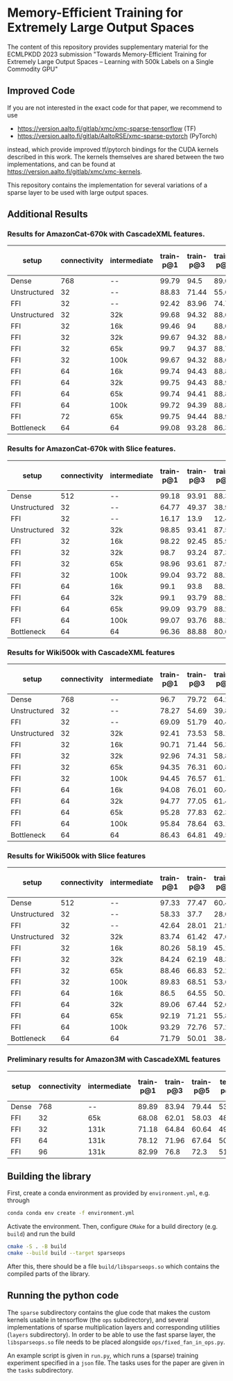 # Memory-Efficient Training for Extremely Large Output Spaces

The content of this repository provides supplementary material for the ECMLPKDD 2023
submission "Towards Memory-Efficient Training for Extremely Large Output Spaces – Learning with 500k Labels on a Single Commodity GPU"

## Improved Code
If you are not interested in the exact code for that paper, we recommend to use
* https://version.aalto.fi/gitlab/xmc/xmc-sparse-tensorflow (TF)
* https://version.aalto.fi/gitlab/AaltoRSE/xmc-sparse-pytorch (PyTorch)

instead, which provide improved tf/pytorch bindings for the CUDA kernels described in this work.
The kernels themselves are shared between the two implementations, and can be found at
  https://version.aalto.fi/gitlab/xmc/xmc-kernels.


This repository contains the implementation for several variations of a sparse
layer to be used with large output spaces.

## Additional Results

### Results for AmazonCat-670k with CascadeXML features.
| setup        |   connectivity | intermediate   |   train-p@1 |   train-p@3 |   train-p@5 |   test-p@1 |   test-p@3 |   test-p@5 |   memory |   epochs |   time-per-epoch |
|--------------|----------------|----------------|-------------|-------------|-------------|------------|------------|------------|----------|----------|------------------|
| Dense        |            768 | --             |       99.79 |       94.5  |       89.01 |      47.52 |      42.26 |      38.28 |    13.43 |     28.4 |              624 |
| Unstructured |             32 | --             |       88.83 |       71.44 |       55.62 |      30.42 |      23.75 |      18.96 |     6.27 |     95   |             1369 |
| FFI          |             32 | --             |       92.42 |       83.96 |       74.75 |      37.09 |      31.62 |      27.56 |     0.97 |     76.2 |              234 |
| Unstructured |             32 | 32k            |       99.68 |       94.32 |       88.66 |      42.5  |      37.06 |      33.05 |     6.5  |     36   |             1512 |
| FFI          |             32 | 16k            |       99.46 |       94    |       88.02 |      41.32 |      35.91 |      31.91 |     1.25 |     34   |              270 |
| FFI          |             32 | 32k            |       99.67 |       94.32 |       88.66 |      42.59 |      37.12 |      33.13 |     1.45 |     36.4 |              271 |
| FFI          |             32 | 65k            |       99.7  |       94.37 |       88.77 |      43.7  |      38.43 |      34.42 |     1.74 |     39   |              305 |
| FFI          |             32 | 100k           |       99.67 |       94.32 |       88.67 |      44.71 |      39.3  |      35.29 |     2.38 |     34   |              334 |
| FFI          |             64 | 16k            |       99.74 |       94.43 |       88.89 |      43.36 |      38.05 |      34.18 |     2.14 |     27   |              290 |
| FFI          |             64 | 32k            |       99.75 |       94.43 |       88.9  |      44.26 |      38.93 |      35.04 |     2.41 |     31   |              306 |
| FFI          |             64 | 65k            |       99.74 |       94.41 |       88.86 |      45.26 |      39.81 |      35.88 |     2.55 |     33   |              391 |
| FFI          |             64 | 100k           |       99.72 |       94.39 |       88.81 |      45.65 |      40.33 |      36.39 |     2.91 |     31   |              435 |
| FFI          |             72 | 65k            |       99.75 |       94.44 |       88.9  |      45.25 |      39.9  |      35.99 |     2.7  |     31   |              440 |
| Bottleneck   |             64 | 64             |       99.08 |       93.28 |       86.39 |      38    |      33.74 |      30.39 |     1.13 |     31.6 |              232 |

### Results for AmazonCat-670k with Slice features.
| setup        |   connectivity | intermediate   |   train-p@1 |   train-p@3 |   train-p@5 |   test-p@1 |   test-p@3 |   test-p@5 |   memory |   epochs |   time-per-epoch |
|--------------|----------------|----------------|-------------|-------------|-------------|------------|------------|------------|----------|----------|------------------|
| Dense        |            512 | --             |       99.18 |       93.91 |       88.39 |      33.76 |      29.62 |      26.58 |     8.96 |     27.2 |              472 |
| Unstructured |             32 | --             |       64.77 |       49.37 |       38.98 |      14.45 |      11.54 |       9.51 |     6.36 |     73   |             1357 |
| FFI          |             32 | --             |       16.17 |       13.9  |       12.42 |       7.12 |       6.3  |       5.64 |     0.97 |     24.8 |              223 |
| Unstructured |             32 | 32k            |       98.85 |       93.41 |       87.53 |      32.65 |      28.68 |      25.79 |     6.42 |     45   |             1618 |
| FFI          |             32 | 16k            |       98.22 |       92.45 |       85.96 |      31.73 |      27.86 |      25.02 |     1.11 |     42   |              259 |
| FFI          |             32 | 32k            |       98.7  |       93.24 |       87.35 |      32.8  |      28.75 |      25.91 |     1.23 |     38   |              244 |
| FFI          |             32 | 65k            |       98.96 |       93.61 |       87.98 |      33.7  |      29.69 |      26.84 |     1.35 |     36   |              309 |
| FFI          |             32 | 100k           |       99.04 |       93.72 |       88.15 |      34.25 |      30.2  |      27.34 |     1.77 |     35   |              302 |
| FFI          |             64 | 16k            |       99.1  |       93.8  |       88.19 |      33.16 |      29.17 |      26.41 |     1.95 |     33   |              301 |
| FFI          |             64 | 32k            |       99.1  |       93.79 |       88.25 |      33.93 |      29.87 |      27.07 |     2.22 |     32   |              314 |
| FFI          |             64 | 65k            |       99.09 |       93.79 |       88.26 |      34.56 |      30.5  |      27.69 |     2.54 |     30   |              396 |
| FFI          |             64 | 100k           |       99.07 |       93.76 |       88.22 |      35.02 |      30.98 |      28.09 |     2.58 |     29   |              411 |
| Bottleneck   |             64 | 64             |       96.36 |       88.88 |       80.08 |      30.69 |      27.33 |      24.56 |     1.13 |     33.6 |              219 |

### Results for Wiki500k with CascadeXML features
| setup        |   connectivity | intermediate   |   train-p@1 |   train-p@3 |   train-p@5 |   test-p@1 |   test-p@3 |   test-p@5 |   memory |   epochs |   time-per-epoch |
|--------------|----------------|----------------|-------------|-------------|-------------|------------|------------|------------|----------|----------|------------------|
| Dense        |            768 | --             |       96.7  |       79.72 |       64.24 |      77.17 |      58.55 |      45.11 |    10.04 |     25.6 |             1744 |
| Unstructured |             32 | --             |       78.27 |       54.69 |       39.82 |      65.25 |      43.73 |      31.4  |     4.79 |    100   |             3870 |
| FFI          |             32 | --             |       69.09 |       51.79 |       40.44 |      58.67 |      41.98 |      32.2  |     0.72 |     59.4 |              715 |
| Unstructured |             32 | 32k            |       92.41 |       73.53 |       58.13 |      73.7  |      54.75 |      42.01 |     4.91 |     58   |             4423 |
| FFI          |             32 | 16k            |       90.71 |       71.44 |       56.32 |      73.12 |      54.15 |      41.52 |     0.92 |     68   |              746 |
| FFI          |             32 | 32k            |       92.96 |       74.31 |       58.89 |      73.65 |      54.78 |      42.06 |     1.02 |     67.4 |              842 |
| FFI          |             32 | 65k            |       94.35 |       76.31 |       60.84 |      74.05 |      55.42 |      42.63 |     1.57 |     56   |              928 |
| FFI          |             32 | 100k           |       94.45 |       76.57 |       61.14 |      74.32 |      55.76 |      42.95 |     2.36 |     49   |             1262 |
| FFI          |             64 | 16k            |       94.08 |       76.01 |       60.4  |      74.39 |      55.63 |      42.75 |     1.67 |     56   |              878 |
| FFI          |             64 | 32k            |       94.77 |       77.05 |       61.48 |      74.39 |      55.81 |      42.93 |     1.9  |     48   |              929 |
| FFI          |             64 | 65k            |       95.28 |       77.83 |       62.32 |      74.51 |      56.05 |      43.19 |     2.03 |     43   |             1167 |
| FFI          |             64 | 100k           |       95.84 |       78.64 |       63.14 |      74.63 |      56.24 |      43.37 |     2.65 |     45   |             1530 |
| Bottleneck   |             64 | 64             |       86.43 |       64.81 |       49.5  |      71.9  |      50.7  |      37.93 |     0.96 |     47.6 |              678 |

### Results for Wiki500k with Slice features
| setup        |   connectivity | intermediate   |   train-p@1 |   train-p@3 |   train-p@5 |   test-p@1 |   test-p@3 |   test-p@5 |   memory |   epochs |   time-per-epoch |
|--------------|----------------|----------------|-------------|-------------|-------------|------------|------------|------------|----------|----------|------------------|
| Dense        |            512 | --             |       97.33 |       77.47 |       60.41 |      58.25 |      37.91 |      28.03 |     6.7  |     39.4 |             1249 |
| Unstructured |             32 | --             |       58.33 |       37.7  |       28.07 |      45.49 |      27.29 |      19.86 |     4.79 |     78   |             3612 |
| FFI          |             32 | --             |       42.64 |       28.01 |       21.95 |      37.53 |      23.22 |      17.64 |     0.72 |     54.8 |              659 |
| Unstructured |             32 | 32k            |       83.74 |       61.42 |       47.69 |      59.01 |      38.48 |      28.9  |     4.81 |     40   |             3977 |
| FFI          |             32 | 16k            |       80.26 |       58.19 |       45.12 |      58    |      37.74 |      28.36 |     0.92 |     59   |              946 |
| FFI          |             32 | 32k            |       84.24 |       62.19 |       48.39 |      58.86 |      38.44 |      28.87 |     1.04 |     45.8 |              723 |
| FFI          |             32 | 65k            |       88.46 |       66.83 |       52.23 |      59.83 |      39.24 |      29.48 |     1.18 |     37   |              821 |
| FFI          |             32 | 100k           |       89.83 |       68.51 |       53.69 |      60.56 |      39.79 |      29.93 |     1.59 |     34   |             1106 |
| FFI          |             64 | 16k            |       86.5  |       64.55 |       50.19 |      59.38 |      38.68 |      29.01 |     1.54 |     52   |              807 |
| FFI          |             64 | 32k            |       89.06 |       67.44 |       52.62 |      59.97 |      39.25 |      29.45 |     1.78 |     43   |              843 |
| FFI          |             64 | 65k            |       92.19 |       71.21 |       55.81 |      60.51 |      39.75 |      29.83 |     1.92 |     38   |             1035 |
| FFI          |             64 | 100k           |       93.29 |       72.76 |       57.21 |      61.02 |      40.17 |      30.18 |     2.06 |     38   |             1335 |
| Bottleneck   |             64 | 64             |       71.79 |       50.01 |       38.48 |      56.5  |      36.52 |      27.5  |     0.97 |     41.8 |              639 |


### Preliminary results for Amazon3M with CascadeXML features
| setup      |   connectivity | intermediate   |   train-p@1 |   train-p@3 |   train-p@5 |   test-p@1 |   test-p@3 |   test-p@5 |   memory |   epochs |   time-per-epoch |
|------------|----------------|----------------|-------------|-------------|-------------|------------|------------|------------|----------|----------|------------------|
| Dense      |            768 | --             |       89.89 |       83.94 |       79.44 |      53.36 |      50.65 |      48.38 |    56.36 |       37 |             4228 |
| FFI        |             32 | 65k            |       68.08 |       62.01 |       58.03 |      48.07 |      44.11 |      41.44 |     4.47 |      100 |             1901 |
| FFI        |             32 | 131k           |       71.18 |       64.84 |       60.64 |      49.12 |      45    |      42.3  |     5.01 |      100 |             1902 |
| FFI        |             64 | 131k           |       78.12 |       71.96 |       67.64 |      50.4  |      46.74 |      44.21 |     8.67 |      100 |             2337 |
| FFI        |             96 | 131k           |       82.99 |       76.8  |       72.3  |      51.02 |      47.64 |      45.22 |    12.61 |      100 |             2776 |


## Building the library
First, create a conda environment as provided by `environment.yml`, e.g. through
```bash
conda conda env create -f environment.yml
```

Activate the environment.
Then, configure `CMake` for a build directory (e.g. `build`) and run the build
```bash
cmake -S . -B build
cmake --build build --target sparseops
```

After this, there should be a file `build/libsparseops.so` which contains the compiled
parts of the library.

## Running the python code
The `sparse` subdirectory contains the glue code that makes the custom kernels usable
in tensorflow (the `ops` subdirectory), and several implementations of sparse multiplication layers
and corresponding utilities (`layers` subdirectory). In order to be able to use the fast sparse
layer, the `libsparseops.so` file needs to be placed alongside `ops/fixed_fan_in_ops.py`.

An example script is given in `run.py`, which runs a (sparse) training experiment specified in
a `json` file. The tasks uses for the paper are given in the `tasks` subdirectory.
